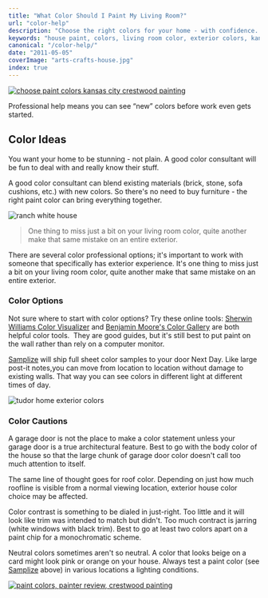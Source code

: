 ```yaml
---
title: "What Color Should I Paint My Living Room?"
url: "color-help"
description: "Choose the right colors for your home - with confidence. The right resources make it easy."
keywords: "house paint, colors, living room color, exterior colors, kansas city, crestwood painting"
canonical: "/color-help/"
date: "2011-05-05"
coverImage: "arts-crafts-house.jpg"
index: true
---
```


[![choose paint colors kansas city crestwood painting](/images/House-shingle-gable_opt.jpg)](/images/house-shingle-gable.webp)

Professional help means you can see “new” colors before work even gets started.

## Color Ideas

You want your home to be stunning - not plain. A good color consultant will be fun to deal with and really know their stuff.

A good color consultant can blend existing materials (brick, stone, sofa cushions, etc.) with new colors. So there's no need to buy furniture - the right paint color can bring everything together.

![ranch white house](/images/exterior/ranch-white.jpg)

> One thing to miss just a bit on your living room color, quite another make that same mistake on an entire exterior.

There are several color professional options; it's important to work with someone that specifically has exterior experience. It's one thing to miss just a bit on your living room color, quite another make that same mistake on an entire exterior.

### Color Options
Not sure where to start with color options? Try these online tools: [Sherwin Williams Color Visualizer](https://www.sherwin-williams.com/visualizer#/active/default) and [Benjamin Moore's Color Gallery](https://www.benjaminmoore.com/en-us/paint-colors) are both helpful color tools.  They are good guides, but it's still best to put paint on the wall rather than rely on a computer monitor.

[Samplize](https://shop.samplize.com/?rfsn=6449081.224142&utm_source=refersion&utm_medium=affiliate&utm_campaign=6449081.224142) will ship full sheet color samples to your door Next Day. Like large post-it notes,you can move from location to location without damage to existing walls. That way you can see colors in different light at different times of day.

![tudor home exterior colors](/images/exterior/tudor-brick.jpg)

### Color Cautions

A garage door is not the place to make a color statement unless your garage door is a true architectural feature. Best to go with the body color of the house so that the large chunk of garage door color doesn't call too much attention to itself.

The same line of thought goes for roof color. Depending on just how much roofline is visible from a normal viewing location, exterior house color choice may be affected.

Color contrast is something to be dialed in just-right. Too little and it will look like trim was intended to match but didn't. Too much contract is jarring (white windows with black trim). Best to go at least two colors apart on a paint chip for a monochromatic scheme.

Neutral colors sometimes aren't so neutral. A color that looks beige on a card might look pink or orange on your house. Always test a paint color (see [Samplize](https://shop.samplize.com/?rfsn=6449081.224142&utm_source=refersion&utm_medium=affiliate&utm_campaign=6449081.224142) above) in various locations a lighting conditions.

[![paint colors, painter review, crestwood painting](/images/r09-5-tonyl.webp)](/reviews/)
